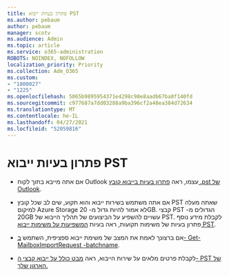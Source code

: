 ```yaml
---
title: פתרון בעיות ייבוא PST
ms.author: pebaum
author: pebaum
manager: scotv
ms.audience: Admin
ms.topic: article
ms.service: o365-administration
ROBOTS: NOINDEX, NOFOLLOW
localization_priority: Priority
ms.collection: Adm_O365
ms.custom:
- "1800027"
- "1225"
ms.openlocfilehash: 5065b9895954371e4298c98e8aadb67ba8f140fd
ms.sourcegitcommit: c977687a7dd03288a9ba396cf2a48ea384d72634
ms.translationtype: MT
ms.contentlocale: he-IL
ms.lasthandoff: 04/27/2021
ms.locfileid: "52059816"
---
```

# <a name="troubleshooting-pst-import-issues"></a>פתרון בעיות ייבוא PST

- אם אתה מייבא בתוך לקוח Outlook עצמו, ראה [פתרון בעיות בייבוא קובץ .pst של Outlook](https://support.office.com/article/Fix-problems-importing-an-Outlook-pst-file-2d2e50dc-5c36-4ab2-ab50-f1be733b3d6e).

- אם אתה משתמש בשירות ייבוא והוא תקוע, שים לב שכל קובץ PST שאתה מעלה למיקום Azure Storage לא אמור להיות גדול מ- 20GB. קבצי PST הגדולים מ- 20GB עשויים להשפיע על הביצועים של תהליך הייבוא של PST. לקבלת מידע נוסף פתרון בעיות של משימות תקועות, ראה בעיות [המשפיעות על משימות ייבוא PST](https://docs.microsoft.com/office365/troubleshoot/pst-import-service/issues-with-pst-import-job).

- אם ברצונך לאמת את המצב של משימת ייבוא ספציפית, השתמש [ב- Get-MailboxImportRequest -batchname](https://docs.microsoft.com/powershell/module/exchange/mailboxes/get-mailboximportrequest).

- לקבלת פרטים מלאים על שירות הייבוא, ראה [מבט כולל על ייבוא קבצי ה- PST של הארגון שלך.](https://docs.microsoft.com/microsoft-365/compliance/importing-pst-files-to-office-365?view=o365-worldwide)
